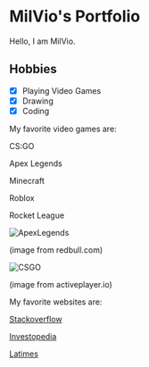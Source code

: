 # MilVio's Portfolio
Hello, I am MilVio. 
## Hobbies
- [x] Playing Video Games
- [x] Drawing
- [x] Coding

My favorite video games are:

CS:GO

Apex Legends 

Minecraft

Roblox

Rocket League


![ApexLegends](https://img.redbull.com/images/c_limit,w_1500,h_1000,f_auto,q_auto/redbullcom/2020/2/5/qpydtszov4x92cgnrlcy/revenant-apex-legends)

(image from redbull.com)

![CSGO](https://activeplayer.io/wp-content/uploads/2020/10/CS-Go-1084x570.jpg)

(image from activeplayer.io)

My favorite websites are: 

[Stackoverflow](https://stackoverflow.com/)

[Investopedia](https://www.investopedia.com/)

[Latimes](https://www.latimes.com/)




